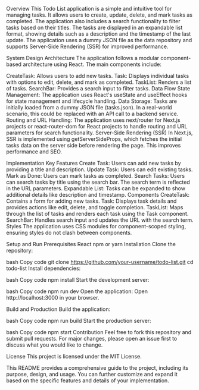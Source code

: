 Overview
This Todo List application is a simple and intuitive tool for managing tasks. It allows users to create, update, delete, and mark tasks as completed. The application also includes a search functionality to filter tasks based on their titles. The tasks are displayed in an expandable list format, showing details such as a description and the timestamp of the last update. The application uses a dummy JSON file as the data repository and supports Server-Side Rendering (SSR) for improved performance.

System Design
Architecture
The application follows a modular component-based architecture using React. The main components include:

CreateTask: Allows users to add new tasks.
Task: Displays individual tasks with options to edit, delete, and mark as completed.
TaskList: Renders a list of tasks.
SearchBar: Provides a search input to filter tasks.
Data Flow
State Management: The application uses React's useState and useEffect hooks for state management and lifecycle handling.
Data Storage: Tasks are initially loaded from a dummy JSON file (tasks.json). In a real-world scenario, this could be replaced with an API call to a backend service.
Routing and URL Handling: The application uses next/router for Next.js projects or react-router-dom for React projects to handle routing and URL parameters for search functionality.
Server-Side Rendering (SSR)
In Next.js, SSR is implemented using getServerSideProps, which fetches the initial tasks data on the server side before rendering the page. This improves performance and SEO.

Implementation
Key Features
Create Task: Users can add new tasks by providing a title and description.
Update Task: Users can edit existing tasks.
Mark as Done: Users can mark tasks as completed.
Search Tasks: Users can search tasks by title using the search bar. The search term is reflected in the URL parameters.
Expandable List: Tasks can be expanded to show additional details like description and timestamp.
Components
CreateTask: Contains a form for adding new tasks.
Task: Displays task details and provides actions like edit, delete, and toggle completion.
TaskList: Maps through the list of tasks and renders each task using the Task component.
SearchBar: Handles search input and updates the URL with the search term.
Styles
The application uses CSS modules for component-scoped styling, ensuring styles do not clash between components.

Setup and Run
Prerequisites
React
npm or yarn
Installation
Clone the repository:

bash
Copy code
git clone https://github.com/your-username/todo-list.git
cd todo-list
Install dependencies:

bash
Copy code
npm install
Start the development server:

bash
Copy code
npm run dev
Open the application:
Open http://localhost:3000 in your browser.

Build and Production
Build the application:

bash
Copy code
npm run build
Start the production server:

bash
Copy code
npm start
Contribution
Feel free to fork this repository and submit pull requests. For major changes, please open an issue first to discuss what you would like to change.

License
This project is licensed under the MIT License.

This README provides a comprehensive guide to the project, including its purpose, design, and usage. You can further customize and expand it based on the specific features and details of your implementation.
